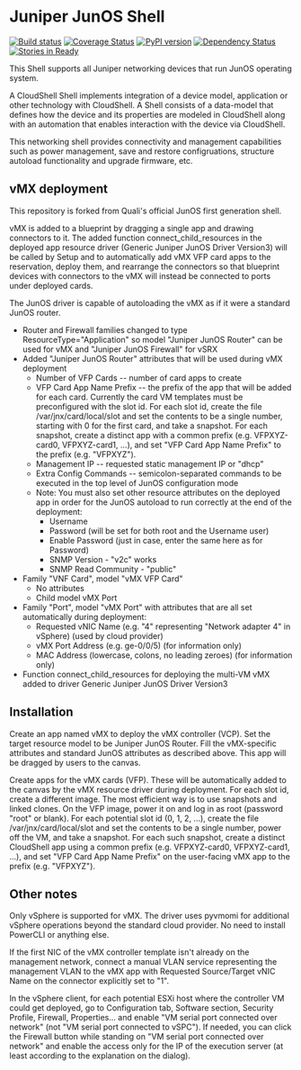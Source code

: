# Juniper JunOS Shell

[![Build status](https://travis-ci.org/QualiSystems/Juniper-JunOS-Shell.svg?branch=dev)](https://travis-ci.org/QualiSystems/Juniper-JunOS-Shell)
[![Coverage Status](https://coveralls.io/repos/github/QualiSystems/Juniper-JunOS-Shell/badge.svg)](https://coveralls.io/github/QualiSystems/Juniper-JunOS-Shell)
[![PyPI version](https://badge.fury.io/py/Juniper-JunOS-Shell.svg)](https://badge.fury.io/py/Juniper-JunOS-Shell)
[![Dependency Status](https://dependencyci.com/github/QualiSystems/Juniper-JunOS-Shell/badge)](https://dependencyci.com/github/QualiSystems/Juniper-JunOS-Shell)
[![Stories in Ready](https://badge.waffle.io/QualiSystems/Juniper-JunOS-Shell.svg?label=ready&title=Ready)](http://waffle.io/QualiSystems/Juniper-JunOS-Shell)

This Shell supports all Juniper networking devices that run JunOS operating system.

A CloudShell Shell implements integration of a device model, application or other technology with CloudShell. A Shell consists of a data-model that defines how the device and its properties are modeled in CloudShell along with an automation that enables interaction with the device via CloudShell.

This networking shell provides connectivity and management capabilities such as power management, save and restore configruations, structure autoload functionality and upgrade firmware, etc.

## vMX deployment

This repository is forked from Quali's official JunOS first generation shell.

vMX is added to a blueprint by dragging a single app and drawing connectors to it. The added function connect_child_resources in the deployed app resource driver (Generic Juniper JunOS Driver Version3) will be called by Setup and to automatically add vMX VFP card apps to the reservation, deploy them, and rearrange the connectors so that blueprint devices with connectors to the vMX will instead be connected to ports under deployed cards.

The JunOS driver is capable of autoloading the vMX as if it were a standard JunOS router.

- Router and Firewall families changed to type ResourceType="Application" so model "Juniper JunOS Router" can be used for vMX and "Juniper JunOS Firewall" for vSRX
- Added "Juniper JunOS Router" attributes that will be used during vMX deployment
  - Number of VFP Cards -- number of card apps to create
  - VFP Card App Name Prefix -- the prefix of the app that will be added for each card. Currently the card VM templates must be preconfigured with the slot id. For each slot id, create the file /var/jnx/card/local/slot and set the contents to be a single number, starting with 0 for the first card, and take a snapshot. For each snapshot, create a distinct app with a common prefix (e.g. VFPXYZ-card0, VFPXYZ-card1, ...), and set "VFP Card App Name Prefix" to the prefix (e.g. "VFPXYZ").
  - Management IP -- requested static management IP or "dhcp"
  - Extra Config Commands -- semicolon-separated commands to be executed in the top level of JunOS configuration mode
  - Note: You must also set other resource attributes on the deployed app in order for the JunOS autoload to run correctly at the end of the deployment:
    - Username
    - Password (will be set for both root and the Username user)
    - Enable Password (just in case, enter the same here as for Password)
    - SNMP Version - "v2c" works
    - SNMP Read Community - "public"
- Family "VNF Card", model "vMX VFP Card"
  - No attributes
  - Child model vMX Port
- Family "Port", model "vMX Port" with attributes that are all set automatically during deployment:
  - Requested vNIC Name (e.g. "4" representing "Network adapter 4" in vSphere) (used by cloud provider)
  - vMX Port Address (e.g. ge-0/0/5) (for information only)
  - MAC Address (lowercase, colons, no leading zeroes) (for information only)
- Function connect_child_resources for deploying the multi-VM vMX added to driver Generic Juniper JunOS Driver Version3


## Installation

Create an app named vMX to deploy the vMX controller (VCP). Set the target resource model to be Juniper JunOS Router. Fill the vMX-specific attributes and standard JunOS attributes as described above. This app will be dragged by users to the canvas.

Create apps for the vMX cards (VFP). These will be automatically added to the canvas by the vMX resource driver during deployment. For each slot id, create a different image. The most efficient way is to use snapshots and linked clones. On the VFP image, power it on and log in as root (password "root" or blank). For each potential slot id (0, 1, 2, ...), create the file /var/jnx/card/local/slot and set the contents to be a single number, power off the VM, and take a snapshot. For each such snapshot, create a distinct CloudShell app using a common prefix (e.g. VFPXYZ-card0, VFPXYZ-card1, ...), and set "VFP Card App Name Prefix" on the user-facing vMX app to the prefix (e.g. "VFPXYZ").


## Other notes

Only vSphere is supported for vMX. The driver uses pyvmomi for additional vSphere operations beyond the standard cloud provider. No need to install PowerCLI or anything else.


If the first NIC of the vMX controller template isn't already on the management network, connect a manual VLAN service representing the management VLAN to the vMX app with Requested Source/Target vNIC Name on the connector explicitly set to "1". 


In the vSphere client, for each potential ESXi host where the controller VM could get deployed, go to Configuration tab, Software section, Security Profile, Firewall, Properties... and enable "VM serial port connected over network" (not "VM serial port connected to vSPC"). If needed, you can click the Firewall button while standing on "VM serial port connected over network" and enable the access only for the IP of the execution server (at least according to the explanation on the dialog).
